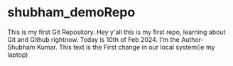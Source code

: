 # shubham_demoRepo
This is my first Git Repository.
Hey y'all this is my first repo, learning about Git and Github rightnow. 
Today is 10th of Feb 2024.
I'm the Author- Shubham Kumar.
This text is the First change in our local system(ie my laptop)
